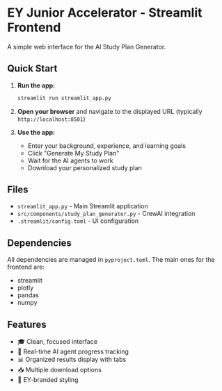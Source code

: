# EY Junior Accelerator - Streamlit Frontend

A simple web interface for the AI Study Plan Generator.

## Quick Start

1. **Run the app:**
   ```bash
   streamlit run streamlit_app.py
   ```

2. **Open your browser** and navigate to the displayed URL (typically `http://localhost:8501`)

3. **Use the app:**
   - Enter your background, experience, and learning goals
   - Click "Generate My Study Plan"
   - Wait for the AI agents to work
   - Download your personalized study plan

## Files

- `streamlit_app.py` - Main Streamlit application
- `src/components/study_plan_generator.py` - CrewAI integration
- `.streamlit/config.toml` - UI configuration

## Dependencies

All dependencies are managed in `pyproject.toml`. The main ones for the frontend are:
- streamlit
- plotly  
- pandas
- numpy

## Features

- 🎓 Clean, focused interface
- 🤖 Real-time AI agent progress tracking
- 📊 Organized results display with tabs
- 📥 Multiple download options
- 🎨 EY-branded styling
